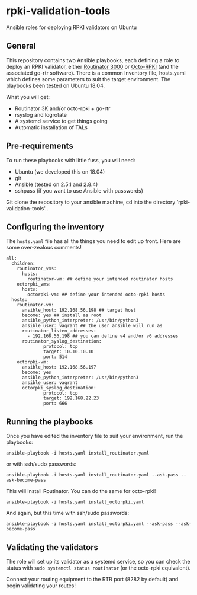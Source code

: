 # rpki-validation-tools
Ansible roles for deploying RPKI validators on Ubuntu

## General

This repository contains two Ansible playbooks, each defining a role to deploy an RPKI validator, either [Routinator 3000](https://github.com/NLnetLabs/routinator) or [Octo-RPKI](https://github.com/cloudflare/cfrpki) (and the associated go-rtr software). There is a common Inventory file, hosts.yaml which defines some parameters to suit the target environment. The playbooks been tested on Ubuntu 18.04.

What you will get:
- Routinator 3K and/or octo-rpki + go-rtr
- rsyslog and logrotate
- A systemd service to get things going
- Automatic installation of TALs

## Pre-requirements

To run these playbooks with little fuss, you will need:
- Ubuntu (we developed this on 18.04)
- git
- Ansible (tested on 2.5.1 and 2.8.4)
- sshpass (if you want to use Ansible with passwords)

Git clone the repository to your ansible machine, cd into the directory 'rpki-validation-tools'..


## Configuring the inventory

The `hosts.yaml` file has all the things you need to edit up front. Here are some over-zealous comments!

```---
all:
  children: 
    routinator_vms:
      hosts:
        routinator-vm: ## define your intended routinator hosts
    octorpki_vms:
      hosts:
        octorpki-vm: ## define your intended octo-rpki hosts
  hosts:
    routinator-vm:
      ansible_host: 192.168.56.198 ## target host
      become: yes ## install as root
      ansible_python_interpreter: /usr/bin/python3
      ansible_user: vagrant ## the user ansible will run as
      routinator_listen_addresses:
        - 192.168.56.198 ## you can define v4 and/or v6 addresses
      routinator_syslog_destination:
              protocol: tcp
              target: 10.10.10.10
              port: 514
    octorpki-vm:
      ansible_host: 192.168.56.197
      become: yes
      ansible_python_interpreter: /usr/bin/python3
      ansible_user: vagrant
      octorpki_syslog_destination:
              protocol: tcp
              target: 192.168.22.23
              port: 666
```


## Running the playbooks

Once you have edited the inventory file to suit your environment, run the playbooks:

```ansible-playbook -i hosts.yaml install_routinator.yaml```

or with ssh/sudo passwords:

```ansible-playbook -i hosts.yaml install_routinator.yaml --ask-pass --ask-become-pass```

This will install Routinator. You can do the same for octo-rpki!

```ansible-playbook -i hosts.yaml install_octorpki.yaml```

And again, but this time with ssh/sudo passwords:

```ansible-playbook -i hosts.yaml install_octorpki.yaml --ask-pass --ask-become-pass```

## Validating the validators
The role will set up its validator as a systemd service, so you can check the status with `sudo systemctl status routinator` (or the octo-rpki equivalent). 

Connect your routing equipment to the RTR port (8282 by default) and begin validating your routes!

